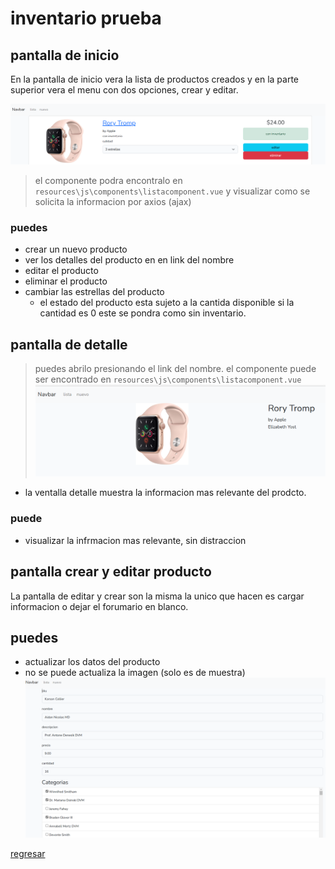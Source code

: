 # inventario prueba
## pantalla de inicio

En la pantalla de inicio vera la lista de productos creados y en la parte superior vera el menu con dos opciones, crear y editar.

![image](./assets/pantalla_inicio.png)

> el componente podra encontralo en `resources\js\components\listacomponent.vue` y visualizar como se solicita la informacion por axios (ajax)

### puedes

* crear un nuevo producto
* ver los detalles del producto en en link del nombre
* editar el producto
* eliminar el producto
*  cambiar las estrellas del producto
    * el estado del producto esta sujeto a la cantida disponible si la cantidad es 0 este se pondra como sin inventario.
## pantalla de detalle

> puedes abrilo presionando el link del nombre. el componente puede ser encontrado en `resources\js\components\listacomponent.vue`
![image](./assets/detalle_producto.png)
* la ventalla detalle muestra la informacion mas relevante del prodcto.

### puede
* visualizar la infrmacion mas relevante, sin distraccion

## pantalla crear y editar producto
La pantalla de editar y crear son la misma la unico que hacen es cargar informacion o dejar el forumario en blanco.
## puedes
* actualizar los datos del producto
* no se puede actualiza la imagen (solo es de muestra)
![image](./assets/editar_y_crear.png)

[regresar](../README.md)